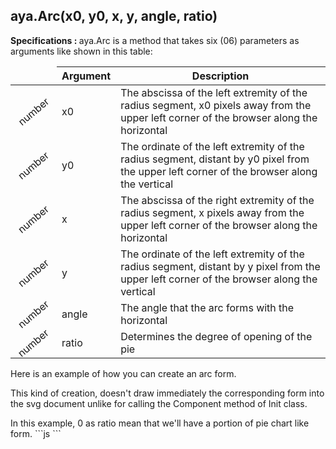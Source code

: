 ## aya.Arc(x0, y0, x, y, angle, ratio)

<style>
.empty-space{
    visibility:hidden;
    display:inline-block;
    border:none;
}
.table_1 .thead-row {
    border-top:none;
}
.type_style{
    transform:rotate(-40deg);
}
</style>
<body>
<b>Specifications : </b>  aya.Arc is a method that takes six (06) parameters as arguments like shown in this table:

<table class='table_1'>
    <thead>
    <tr class="thead-row">
        <th class="empty-space"></th>
        <th>Argument</th>
        <th>Description</th>
    </tr>
    </thead>
    <tbody>
    <tr>
        <td class="type_style">number</td>
        <td>x0</td>
        <td>The abscissa of the left extremity of the radius segment, x0 pixels away from the upper left corner of the browser along the horizontal
        </td>
    </tr>
    <tr>
        <td class="type_style">number</td>
        <td>y0</td>
        <td>The ordinate of the left extremity of the radius segment, distant by y0 pixel from the upper left corner of the browser along the vertical
        </td>
    </tr>
    <tr>
        <td class="type_style">number</td>
        <td>x</td>
        <td>The abscissa of the right extremity of the radius segment, x pixels away from the upper left corner of the browser along the horizontal
        </td>
    </tr>
    <tr>
        <td class="type_style">number</td>
        <td>y</td>
        <td>The ordinate of the left extremity of the radius segment, distant by y pixel from the upper left corner of the browser along the vertical
        </td>
    </tr>
     <tr>
        <td class="type_style">number</td>
        <td>angle</td>
        <td>The angle that the arc forms with the horizontal</td>
    </tr>
     <tr>
        <td class="type_style">number</td>
        <td>ratio</td>
        <td>Determines the degree of opening of the pie</td>
    </tr>
    </tbody>
</table>
</body> 

Here is an example of how you can create an arc form.
<p>This kind of creation, doesn't draw immediately the corresponding form into the svg document unlike for calling the Component method of Init class.</p>
In this example, 0 as ratio mean that we'll have a portion of pie chart like form.
```js
<script>
   var arc = aya.Arc(100, 100, 300, 100, 50, 0);
   arc.draw();
</script>
```